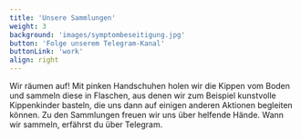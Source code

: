 ```yaml
---
title: 'Unsere Sammlungen'
weight: 3
background: 'images/symptombeseitigung.jpg'
button: 'Folge unserem Telegram-Kanal'
buttonLink: 'work'
align: right
---
```


Wir räumen auf! Mit pinken Handschuhen holen wir die Kippen vom Boden und sammeln diese in Flaschen, aus denen wir zum Beispiel kunstvolle Kippenkinder basteln, die uns dann auf einigen anderen Aktionen begleiten können. Zu den Sammlungen freuen wir uns über helfende Hände. Wann wir sammeln, erfährst du über Telegram.